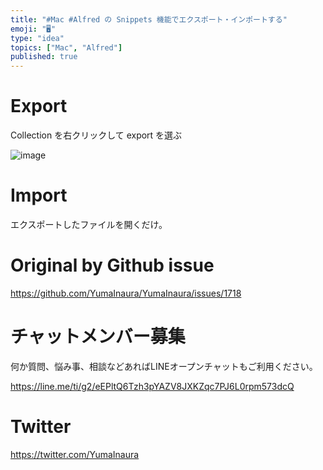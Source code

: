 ```yaml
---
title: "#Mac #Alfred の Snippets 機能でエクスポート・インポートする"
emoji: "🖥"
type: "idea"
topics: ["Mac", "Alfred"]
published: true
---
```


# Export

Collection を右クリックして export を選ぶ

![image](https://user-images.githubusercontent.com/13635059/57364499-4d881680-71be-11e9-8aa0-db379a5170f0.png)

# Import

エクスポートしたファイルを開くだけ。

# Original by Github issue

https://github.com/YumaInaura/YumaInaura/issues/1718








<!-- Update From Qiita API -->

# チャットメンバー募集


何か質問、悩み事、相談などあればLINEオープンチャットもご利用ください。

https://line.me/ti/g2/eEPltQ6Tzh3pYAZV8JXKZqc7PJ6L0rpm573dcQ





# Twitter


https://twitter.com/YumaInaura


<!-- Update From Qiita API -->


